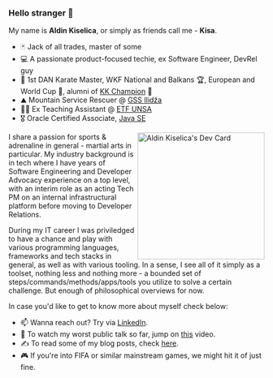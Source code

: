 ### Hello stranger 👋

My name is **Aldin Kiselica**, or simply as friends call me - **Kisa**.
- 🃏 Jack of all trades, master of some
- 💻 A passionate product-focused techie, ex Software Engineer, DevRel guy
- 🥋 1st DAN Karate Master, WKF National and Balkans 🏆, European and World Cup 🥉, alumni of [KK Champion](https://kkchampion.ba/) 🥊
- ⛰ Mountain Service Rescuer @ [GSS Ilidža](https://gss.ba/)
- 👨‍🏫 Ex Teaching Assistant @ [ETF UNSA](https://www.etf.unsa.ba/)
- 🎖️ Oracle Certified Associate, [Java SE](https://www.credly.com/badges/ca8754df-0e82-41f9-be36-3dfad6d3c26b)

<a href="https://app.daily.dev/kiselee"><img src="https://api.daily.dev/devcards/efbe905728aa40a7b4bb4b5e99c751e6.png?r=oct" width="250" align="right" alt="Aldin Kiselica's Dev Card"/></a>


I share a passion for sports & adrenaline in general - martial arts in particular. My industry background is in tech where I have years of Software Engineering and Developer Advocacy experience on a top level, with an interim role as an acting Tech PM on an internal infrastructural platform before moving to Developer Relations.

During my IT career I was priviledged to have a chance and play with various programming languages, frameworks and tech stacks in general, as well as with various tooling. In a sense, I see all of it simply as a toolset, nothing less and nothing more - a bounded set of steps/commands/methods/apps/tools you utilize to solve a certain challenge. But enough of philosophical overviews for now.


In case you'd like to get to know more about myself check below:
- 📫 Wanna reach out? Try via [LinkedIn](https://www.linkedin.com/in/kiselica-aldin/).
- 🎤 To watch my worst public talk so far, jump on [this](https://www.youtube.com/watch?v=fchgo2z5vnc) video.
- ✍️ To read some of my blog posts, check [here](https://medium.com/@kiselica.aldin).
- 🎮 If you're into FIFA or similar mainstream games, we might hit it of just fine.
